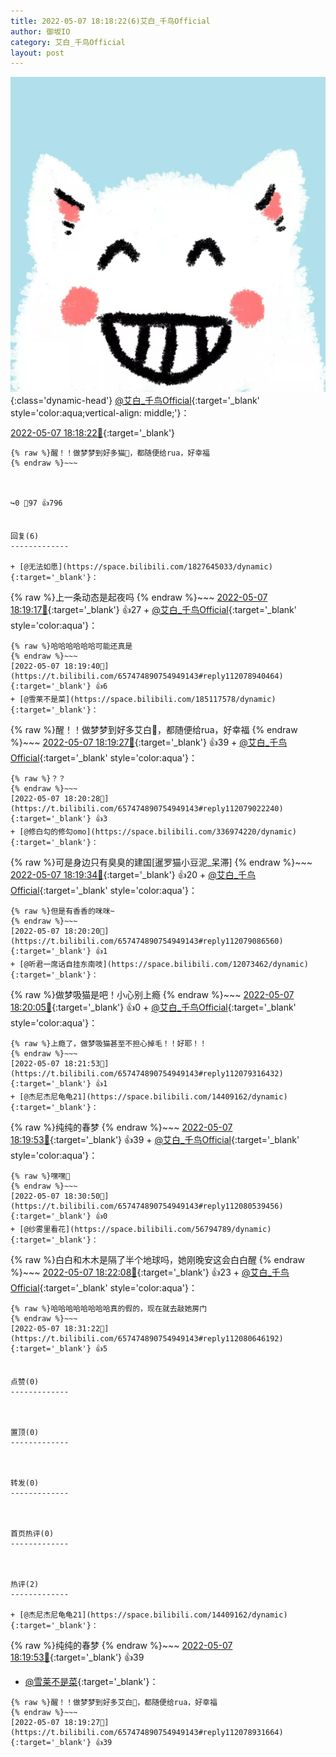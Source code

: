 ```yaml
---
title: 2022-05-07 18:18:22(6)艾白_千鸟Official
author: 御坂IO
category: 艾白_千鸟Official
layout: post
---
```


![img](/images/9ae8b9445fd0665cc014d9080156a45271be73c6.jpg){:class='dynamic-head'}
[@艾白_千鸟Official](https://space.bilibili.com/334537711/dynamic){:target='_blank' style='color:aqua;vertical-align: middle;'}：

[2022-05-07 18:18:22🔗](https://t.bilibili.com/657474890754949143){:target='_blank'}

~~~
{% raw %}醒！！做梦梦到好多猫🤤，都随便给rua，好幸福
{% endraw %}~~~



↪️0 💬97 👍796


回复(6)
-------------

+ [@无法如愿](https://space.bilibili.com/1827645033/dynamic){:target='_blank'}：
~~~
{% raw %}上一条动态是起夜吗
{% endraw %}~~~
[2022-05-07 18:19:17🔗](https://t.bilibili.com/657474890754949143#reply112078799136){:target='_blank'} 👍27
    + [@艾白_千鸟Official](https://space.bilibili.com/334537711/dynamic){:target='_blank' style='color:aqua'}：
~~~
{% raw %}哈哈哈哈哈哈可能还真是
{% endraw %}~~~
[2022-05-07 18:19:40🔗](https://t.bilibili.com/657474890754949143#reply112078940464){:target='_blank'} 👍6
+ [@雪莱不是菜](https://space.bilibili.com/185117578/dynamic){:target='_blank'}：
~~~
{% raw %}醒！！做梦梦到好多艾白🤤，都随便给rua，好幸福
{% endraw %}~~~
[2022-05-07 18:19:27🔗](https://t.bilibili.com/657474890754949143#reply112078931664){:target='_blank'} 👍39
    + [@艾白_千鸟Official](https://space.bilibili.com/334537711/dynamic){:target='_blank' style='color:aqua'}：
~~~
{% raw %}？？
{% endraw %}~~~
[2022-05-07 18:20:28🔗](https://t.bilibili.com/657474890754949143#reply112079022240){:target='_blank'} 👍3
+ [@修白勾的修勾omo](https://space.bilibili.com/336974220/dynamic){:target='_blank'}：
~~~
{% raw %}可是身边只有臭臭的建国[暹罗猫小豆泥_呆滞]
{% endraw %}~~~
[2022-05-07 18:19:34🔗](https://t.bilibili.com/657474890754949143#reply112078936272){:target='_blank'} 👍20
    + [@艾白_千鸟Official](https://space.bilibili.com/334537711/dynamic){:target='_blank' style='color:aqua'}：
~~~
{% raw %}但是有香香的咪咪~
{% endraw %}~~~
[2022-05-07 18:20:20🔗](https://t.bilibili.com/657474890754949143#reply112079086560){:target='_blank'} 👍1
+ [@听君一席话自挂东南吱](https://space.bilibili.com/12073462/dynamic){:target='_blank'}：
~~~
{% raw %}做梦吸猫是吧！小心别上瘾
{% endraw %}~~~
[2022-05-07 18:20:05🔗](https://t.bilibili.com/657474890754949143#reply112078957504){:target='_blank'} 👍0
    + [@艾白_千鸟Official](https://space.bilibili.com/334537711/dynamic){:target='_blank' style='color:aqua'}：
~~~
{% raw %}上瘾了，做梦吸猫甚至不担心掉毛！！好耶！！
{% endraw %}~~~
[2022-05-07 18:21:53🔗](https://t.bilibili.com/657474890754949143#reply112079316432){:target='_blank'} 👍1
+ [@杰尼杰尼龟龟21](https://space.bilibili.com/14409162/dynamic){:target='_blank'}：
~~~
{% raw %}纯纯的春梦
{% endraw %}~~~
[2022-05-07 18:19:53🔗](https://t.bilibili.com/657474890754949143#reply112079066992){:target='_blank'} 👍39
    + [@艾白_千鸟Official](https://space.bilibili.com/334537711/dynamic){:target='_blank' style='color:aqua'}：
~~~
{% raw %}嘿嘿😬
{% endraw %}~~~
[2022-05-07 18:30:50🔗](https://t.bilibili.com/657474890754949143#reply112080539456){:target='_blank'} 👍0
+ [@纱雾里看花](https://space.bilibili.com/56794789/dynamic){:target='_blank'}：
~~~
{% raw %}白白和木木是隔了半个地球吗，她刚晚安这会白白醒
{% endraw %}~~~
[2022-05-07 18:22:08🔗](https://t.bilibili.com/657474890754949143#reply112079263680){:target='_blank'} 👍23
    + [@艾白_千鸟Official](https://space.bilibili.com/334537711/dynamic){:target='_blank' style='color:aqua'}：
~~~
{% raw %}哈哈哈哈哈哈哈哈真的假的，现在就去敲她房门
{% endraw %}~~~
[2022-05-07 18:31:22🔗](https://t.bilibili.com/657474890754949143#reply112080646192){:target='_blank'} 👍5


点赞(0)
-------------



置顶(0)
-------------



转发(0)
-------------



首页热评(0)
-------------



热评(2)
-------------

+ [@杰尼杰尼龟龟21](https://space.bilibili.com/14409162/dynamic){:target='_blank'}：
~~~
{% raw %}纯纯的春梦
{% endraw %}~~~
[2022-05-07 18:19:53🔗](https://t.bilibili.com/657474890754949143#reply112079066992){:target='_blank'} 👍39
+ [@雪莱不是菜](https://space.bilibili.com/185117578/dynamic){:target='_blank'}：
~~~
{% raw %}醒！！做梦梦到好多艾白🤤，都随便给rua，好幸福
{% endraw %}~~~
[2022-05-07 18:19:27🔗](https://t.bilibili.com/657474890754949143#reply112078931664){:target='_blank'} 👍39


